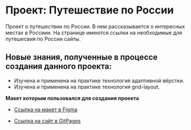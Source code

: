 # Проект: Путешествие по России

Проект о путешествии по России.
В нем рассказывается о интересных местах в Россиии.
На странице имеются ссылки на необходимые для путешесвия по России сайты.


## Новые знания, полученные в процессе создания данного проекта:

+ Изучена и применена на практике технология адаптивной вёрстки.
+ Изучена и применена на практике технология grid-layout.

**Макет которым пользовался для создания проекта**

* [Ссылка на макет в Figma](https://www.figma.com/file/5S2WSbEFL6awjVWJ0NWL8Q/Sprint-3_-Russia-_-desktop-mobile?node-id=28503%3A0)

* [Ссылка на сайт в GitPages](https://roma-commander.github.io/russian-travel/)

